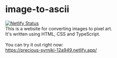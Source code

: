 # image-to-ascii
[![Netlify Status](https://api.netlify.com/api/v1/badges/544ad432-3c8c-4bc9-9f08-e1a3aaaf1d02/deploy-status)](https://app.netlify.com/sites/precious-syrniki-12a949/deploys)<br>
This is a website for converting images to pixel art.<br>
It's written using HTML, CSS and TypeScript.<br>
<br>
You can try it out right now:<br>
https://precious-syrniki-12a949.netlify.app/